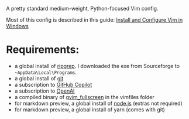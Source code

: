 A pretty standard medium-weight, Python-focused Vim config.

Most of this config is described in this guide: [Install and Configure Vim in Windows](https://shayallenhill.com/vim-in-windows)

# Requirements:

- a global install of [ripgrep](https://sourceforge.net/projects/ripgrep.mirror/). I downloaded the exe from Sourceforge to `~AppData\Local\Programs`.
- a global install of [git](https://git-scm.com/downloads)
- a subscription to [GitHub Copilot](https://github.com/features/copilot)
- a subscription to [OpenAI](https://openai.com/signup)
- a compiled binary of [gvim_fullscreen](https://github.com/movsb/gvim_fullscreen) in the vimfiles folder
- for markdown preview, a global install of [node.js](https://nodejs.org/en/download/) (extras not required)
- for markdown preview, a global install of yarn (comes with git)
